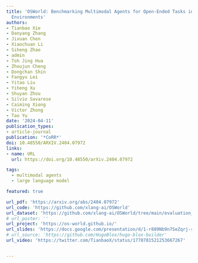 ```yaml
---
title: 'OSWorld: Benchmarking Multimodal Agents for Open-Ended Tasks in Real Computer
  Environments'
authors:
- Tianbao Xie
- Danyang Zhang
- Jixuan Chen
- Xiaochuan Li
- Siheng Zhao
- admin
- Toh Jing Hua
- Zhoujun Cheng
- Dongchan Shin
- Fangyu Lei
- Yitao Liu
- Yiheng Xu
- Shuyan Zhou
- Silvio Savarese
- Caiming Xiong
- Victor Zhong
- Tao Yu
date: '2024-04-11'
publication_types:
- article-journal
publication: '*CoRR*'
doi: 10.48550/ARXIV.2404.07972
links:
- name: URL
  url: https://doi.org/10.48550/arXiv.2404.07972

tags:
  - multimodal agents
  - large language model

featured: true

url_pdf: 'https://arxiv.org/abs/2404.07972'
url_code: 'https://github.com/xlang-ai/OSWorld'
url_dataset: 'https://github.com/xlang-ai/OSWorld/tree/main/evaluation_examples'
# url_poster: ''
url_project: 'https://os-world.github.io/'
url_slides: 'https://docs.google.com/presentation/d/1-r889Nb9n7SeZqrj-ryNqJLoMzp7aGNU2ihO8nUdEcE/edit?usp=sharing'
# url_source: 'https://github.com/HugoBlox/hugo-blox-builder'
url_video: 'https://twitter.com/TianbaoX/status/1778781521253667267'


---
```

